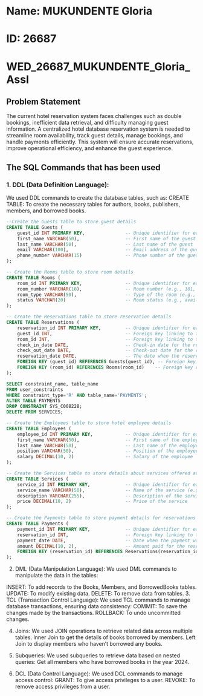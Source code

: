 # Name: MUKUNDENTE Gloria
# ID: 26687
 
# WED_26687_MUKUNDENTE_Gloria_AssI

## Problem Statement

The current hotel reservation system faces challenges such as double bookings, inefficient data retrieval, and difficulty managing guest information. 
A centralized hotel database reservation system is needed to streamline room availability, track guest details, manage bookings, and handle payments efficiently. 
This system will ensure accurate reservations, improve operational efficiency, and enhance the guest experience.

## The SQL Commands that has been used
### 1. DDL (Data Definition Language):

We used DDL commands to create the database tables, such as:
CREATE TABLE: To create the necessary tables for authors, books, publishers, members, and borrowed books.

```SQL
--Create the Guests table to store guest details
CREATE TABLE Guests (
    guest_id INT PRIMARY KEY,               -- Unique identifier for each guest
    first_name VARCHAR(50),                 -- First name of the guest
    last_name VARCHAR(50),                  -- Last name of the guest
    email VARCHAR(100),                     -- Email address of the guest
    phone_number VARCHAR(15)                -- Phone number of the guest
);
```
```SQL
-- Create the Rooms table to store room details
CREATE TABLE Rooms (
    room_id INT PRIMARY KEY,                -- Unique identifier for each room
    room_number VARCHAR(10),                -- Room number (e.g., 101, 102)
    room_type VARCHAR(50),                  -- Type of the room (e.g., Single, Double)
    status VARCHAR(20)                      -- Room status (e.g., available, booked, under maintenance)
);
```
```SQL
-- Create the Reservations table to store reservation details
CREATE TABLE Reservations (
    reservation_id INT PRIMARY KEY,         -- Unique identifier for each reservation
    guest_id INT,                           -- Foreign key linking to the Guests table
    room_id INT,                            -- Foreign key linking to the Rooms table
    check_in_date DATE,                     -- Check-in date for the reservation
    check_out_date DATE,                    -- Check-out date for the reservation
    reservation_date DATE,                  -- The date when the reservation was made
    FOREIGN KEY (guest_id) REFERENCES Guests(guest_id), -- Foreign key constraint on guest_id
    FOREIGN KEY (room_id) REFERENCES Rooms(room_id)    -- Foreign key constraint on room_id
);
```
```SQL
SELECT constraint_name, table_name
FROM user_constraints
WHERE constraint_type='R' AND table_name='PAYMENTS';
ALTER TABLE PAYMENTS
DROP CONSTRAINT SYS_C008228;
DELETE FROM SERVICES;
```
```SQL
-- Create the Employees table to store hotel employee details
CREATE TABLE Employees (
    employee_id INT PRIMARY KEY,            -- Unique identifier for each employee
    first_name VARCHAR(50),                 -- First name of the employee
    last_name VARCHAR(50),                  -- Last name of the employee
    position VARCHAR(50),                   -- Position of the employee (e.g., Manager, Housekeeping)
    salary DECIMAL(10, 2)                   -- Salary of the employee
);
```
```SQL
-- Create the Services table to store details about services offered at the hotel
CREATE TABLE Services (
    service_id INT PRIMARY KEY,             -- Unique identifier for each service
    service_name VARCHAR(50),               -- Name of the service (e.g., Spa, Dinner)
    description VARCHAR(255),               -- Description of the service
    price DECIMAL(10, 2)                    -- Price of the service
);
```
```SQL
-- Create the Payments table to store payment details for reservations
CREATE TABLE Payments (
    payment_id INT PRIMARY KEY,             -- Unique identifier for each payment
    reservation_id INT,                     -- Foreign key linking to the Reservations table
    payment_date DATE,                      -- Date when the payment was made
    amount DECIMAL(10, 2),                  -- Amount paid for the reservation
    FOREIGN KEY (reservation_id) REFERENCES Reservations(reservation_id) -- Foreign key constraint on reservation_id
);
```

2. DML (Data Manipulation Language):
We used DML commands to manipulate the data in the tables:

INSERT: To add records to the Books, Members, and BorrowedBooks tables.
UPDATE: To modify existing data.
DELETE: To remove data from tables.
3. TCL (Transaction Control Language):
We used TCL commands to manage database transactions, ensuring data consistency:
COMMIT: To save the changes made by the transactions.
ROLLBACK: To undo uncommitted changes.

4. Joins:
We used JOIN operations to retrieve related data across multiple tables.
Inner Join to get the details of books borrowed by members.
Left Join to display members who haven’t borrowed any books.

5. Subqueries:
We used subqueries to retrieve data based on nested queries:
Get all members who have borrowed books in the year 2024.

6. DCL (Data Control Language):
We used DCL commands to manage access control:
GRANT: To give access privileges to a user.
REVOKE: To remove access privileges from a user.
